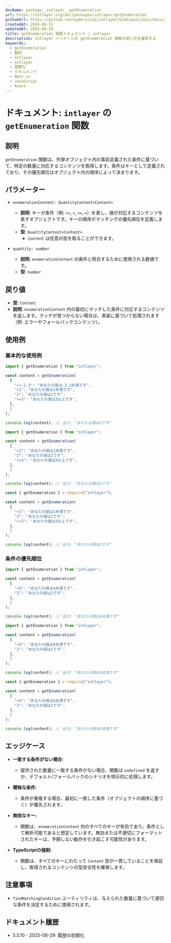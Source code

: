 ```yaml
---
docName: package__intlayer__getEnumeration
url: https://intlayer.org/doc/packages/intlayer/getEnumeration
githubUrl: https://github.com/aymericzip/intlayer/blob/main/docs/docs/ja/packages/intlayer/getEnumeration.md
createdAt: 2024-08-11
updatedAt: 2025-06-29
title: getEnumeration 関数ドキュメント | intlayer
description: intlayer パッケージの getEnumeration 関数の使い方を確認する
keywords:
  - getEnumeration
  - 翻訳
  - Intlayer
  - intlayer
  - 国際化
  - ドキュメント
  - Next.js
  - JavaScript
  - React
---
```


# ドキュメント: `intlayer` の `getEnumeration` 関数

## 説明

`getEnumeration` 関数は、列挙オブジェクト内の事前定義された条件に基づいて、特定の数量に対応するコンテンツを取得します。条件はキーとして定義されており、その優先順位はオブジェクト内の順序によって決まります。

## パラメーター

- `enumerationContent: QuantityContent<Content>`

  - **説明**: キーが条件（例: `<=`, `<`, `>=`, `=`）を表し、値が対応するコンテンツを表すオブジェクトです。キーの順序がマッチングの優先順位を定義します。
  - **型**: `QuantityContent<Content>`
    - `Content` は任意の型を取ることができます。

- `quantity: number`

  - **説明**: `enumerationContent` の条件と照合するために使用される数値です。
  - **型**: `number`

## 戻り値

- **型**: `Content`
- **説明**: `enumerationContent` 内の最初にマッチした条件に対応するコンテンツを返します。マッチが見つからない場合は、実装に基づいて処理されます（例: エラーやフォールバックコンテンツ）。

## 使用例

### 基本的な使用例

```typescript codeFormat="typescript"
import { getEnumeration } from "intlayer";

const content = getEnumeration(
  {
    "<=-2.3": "あなたの値は-2.3未満です",
    "<1": "あなたの値は1未満です",
    "2": "あなたの値は2です",
    ">=3": "あなたの値は3以上です",
  },
  2
);

console.log(content); // 出力: "あなたの値は2です"
```

```javascript codeFormat="esm"
import { getEnumeration } from "intlayer";

const content = getEnumeration(
  {
    "<1": "あなたの値は1未満です",
    "2": "あなたの値は2です",
    ">=3": "あなたの値は3以上です",
  },
  2
);

console.log(content); // 出力: "あなたの値は2です"
```

```javascript codeFormat="commonjs"
const { getEnumeration } = require("intlayer");

const content = getEnumeration(
  {
    "<1": "あなたの値は1未満です",
    "2": "あなたの値は2です",
    ">=3": "あなたの値は3以上です",
  },
  2
);

console.log(content); // 出力: "あなたの値は2です"
```

### 条件の優先順位

```typescript codeFormat="typescript"
import { getEnumeration } from "intlayer";

const content = getEnumeration(
  {
    "<4": "あなたの値は4未満です",
    "2": "あなたの値は2です",
  },
  2
);

console.log(content); // 出力: "あなたの値は4未満です"
```

```javascript codeFormat="esm"
import { getEnumeration } from "intlayer";

const content = getEnumeration(
  {
    "<4": "あなたの値は4未満です",
    "2": "あなたの値は2です",
  },
  2
);

console.log(content); // 出力: "あなたの値は4未満です"
```

```javascript codeFormat="commonjs"
const { getEnumeration } = require("intlayer");

const content = getEnumeration(
  {
    "<4": "あなたの値は4未満です",
    "2": "あなたの値は2です",
  },
  2
);

console.log(content); // 出力: "あなたの値は4未満です"
```

## エッジケース

- **一致する条件がない場合:**

  - 提供された数量に一致する条件がない場合、関数は `undefined` を返すか、デフォルト/フォールバックのシナリオを明示的に処理します。

- **曖昧な条件:**

  - 条件が重複する場合、最初に一致した条件（オブジェクトの順序に基づく）が優先されます。

- **無効なキー:**

  - 関数は、`enumerationContent` 内のすべてのキーが有効であり、条件として解析可能であると想定しています。無効または不適切にフォーマットされたキーは、予期しない動作を引き起こす可能性があります。

- **TypeScriptの強制:**
  - 関数は、すべてのキーにわたって `Content` 型が一貫していることを保証し、取得されるコンテンツの型安全性を確保します。

## 注意事項

- `findMatchingCondition` ユーティリティは、与えられた数量に基づいて適切な条件を決定するために使用されます。

## ドキュメント履歴

- 5.5.10 - 2025-06-29: 履歴の初期化
